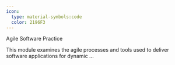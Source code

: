 ```yaml
---
icon:
  type: material-symbols:code
  color: 2196F3
---
```


Agile Software Practice

This module examines the agile processes and tools used to deliver software applications for dynamic ... 
